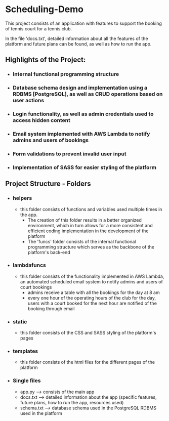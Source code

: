 # Scheduling-Demo

This project consists of an application with features to support the booking of tennis court for a tennis club.

In the file 'docs.txt', detailed information about all the features of the platform and future plans can be found, as well as how to run the app.

## Highlights of the Project:
- ### Internal functional programming structure
- ### Database schema design and implementation using a RDBMS [PostgreSQL], as well as CRUD operations based on user actions
- ### Login functionality, as well as admin credentials used to access hidden content
- ### Email system implemented with AWS Lambda to notify admins and users of bookings
- ### Form validations to prevent invalid user input
- ### Implementation of SASS for easier styling of the platform

## Project Structure - Folders
- ### helpers 
  - this folder consists of functions and variables used multiple times in the app. 
    - The creation of this folder results in a better organized environment, which in turn allows for a more consistent and efficient coding implementation in the development of the platform
    - The 'funcs' folder consists of the internal functional programming structure which serves as the backbone of the platform's back-end
- ### lambdafuncs
  - this folder consists of the functionality implemented in AWS Lambda, an automated scheduled email system to notify admins and users of court bookings
    - admins receive a table with all the bookings for the day at 8 am
    - every one hour of the operating hours of the club for the day, users with a court booked for the next hour are notified of the booking through email
- ### static
  - this folder consists of the CSS and SASS styling of the platform's pages
- ### templates
  - this folder consists of the html files for the different pages of the platform
- ### Single files
  - app.py --> consists of the main app
  - docs.txt --> detailed information about the app (specific features, future plans, how to run the app, resources used)
  - schema.txt --> database schema used in the PostgreSQL RDBMS used in the platform 


